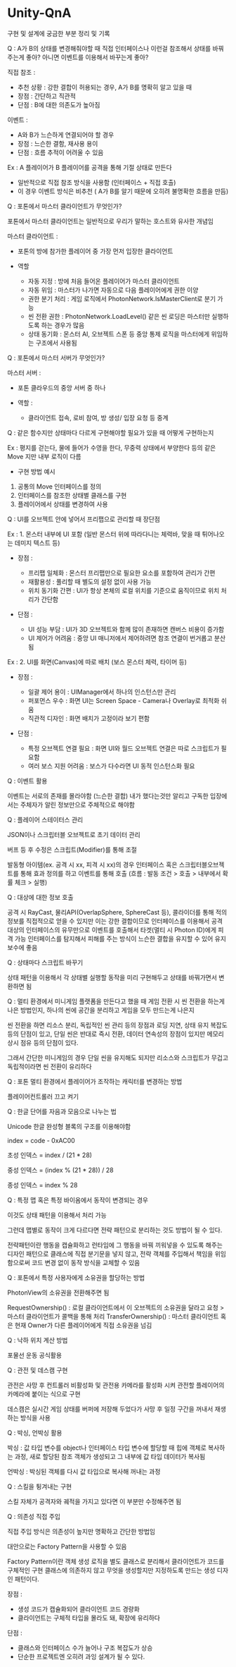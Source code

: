 # Unity-QnA
구현 및 설계에 궁금한 부분 정리 및 기록

Q : A가 B의 상태를 변경해줘야할 때 직접 인터페이스나 이런걸 참조해서 상태를 바꿔주는게 좋아? 아니면 이벤트를 이용해서 바꾸는게 좋아?

직접 참조 :
 - 추천 상황 : 강한 결합이 허용되는 경우, A가 B를 명확히 알고 있을 때
 - 장점 : 간단하고 직관적
 - 단점 : B에 대한 의존도가 높아짐

이벤트 : 
 - A와 B가 느슨하게 연결되어야 할 경우
 - 장점 : 느슨한 결함, 재사용 용이
 - 단점 : 흐름 추적이 어려울 수 있음

Ex : A 플레이어가 B 플레이어를 공격을 통해 기절 상태로 만든다
 - 일반적으로 직접 참조 방식을 사용함 (인터페이스 + 직접 호출)
 - 이 경우 이벤트 방식은 비추천 ( A가 B를 알기 때문에 오히려 불명확한 흐름을 만듬)




Q : 포톤에서 마스터 클라이언트가 무엇인가?
 
포톤에서 마스터 클라이언트는 일반적으로 우리가 말하는 호스트와 유사한 개념임

마스터 클라이언트 : 
 - 포톤의 방에 참가한 플레이어 중 가장 먼저 입장한 클라이언트

 - 역할
    - 자동 지정 : 방에 처음 들어온 플레이어가 마스터 클라이언트
    - 자동 위임 : 마스터가 나가면 자동으로 다음 플레이어에게 권한 이양
    - 권한 분기 처리 : 게임 로직에서 PhotonNetwork.IsMasterClient로 분기 가능
    - 씬 전환 권한 : PhotonNetwork.LoadLevel() 같은 씬 로딩은 마스터만 실행하도록 하는 경우가 많음
    - 상태 동기화 : 몬스터 AI, 오브젝트 스폰 등 중앙 통제 로직을 마스터에게 위임하는 구조에서 사용됨



Q : 포톤에서 마스터 서버가 무엇인가?

마스터 서버 :
 - 포톤 클라우드의 중앙 서버 중 하나

 - 역할 : 
    - 클라이언트 접속, 로비 참여, 방 생성/ 입장 요청 등 중계




Q : 같은 함수지만 상태마다 다르게 구현해야할 필요가 있을 때 어떻게 구현하는지

Ex : 평지를 걷는다, 물에 들어가 수영을 한다, 무중력 상태에서 부양한다 등의 같은 Move 지만 내부 로직이 다름

 - 구현 방법 예시
 1. 공통의 Move 인터페이스를 정의
 2. 인터페이스를 참조한 상태별 클래스를 구현
 3. 플레이어에서 상태를 변경하여 사용



Q : UI를 오브젝트 안에 넣어서 프리팹으로 관리할 때 장단점

Ex : 1. 몬스터 내부에 UI 포함 (일반 몬스터 위에 따라다니는 체력바, 맞을 때 튀어나오는 데미지 텍스트 등)
 - 장점 :
    - 프리팹 일체화 : 몬스터 프리팹만으로 필요한 요소를 포함하여 관리가 간편
    - 재활용성 : 풀리할 때 별도의 설정 없이 사용 가능
    - 위치 동기화 간편 : UI가 항상 본체의 로컬 위치를 기준으로 움직이므로 위치 처리가 간단함

 - 단점 : 
    - UI 성능 부담 : UI가 3D 오브젝트와 함께 많이 존재하면 캔버스 비용이 증가함
    - UI 제어가 어려움 : 중앙 UI 매니저에서 제어하려면 참조 연결이 번거롭고 분산됨


Ex : 2. UI를 화면(Canvas)에 따로 배치 (보스 몬스터 체력, 타이머 등)
 - 장점 :
    -  일괄 제어 용이 : UIManager에서 하나의 인스턴스만 관리
    - 퍼포먼스 우수 : 화면 UI는 Screen Space - Camera나 Overlay로 최적화 쉬움
    - 직관적 디자인 : 화면 배치가 고정이라 보기 편함

 - 단점 : 
    - 특정 오브젝트 연결 필요 : 화면 UI와 월드 오브젝트 연결은 따로 스크립트가 필요함
    - 여러 보스 지원 어려움 : 보스가 다수라면 UI 동적 인스턴스화 필요



Q : 이벤트 활용

이벤트는 서로의 존재를 몰라야함 (느슨한 결합) 내가 했다는것만 알리고
구독한 입장에서는 주체자가 알린 정보만으로 주체적으로 해야함



Q : 플레이어 스테이터스 관리

JSON이나 스크립터블 오브젝트로 초기 데이터 관리

버프 등 후 수정은 스크립트(Modifier)를 통해 조절

발동형 아이템(ex. 공격 시 xx, 피격 시 xx)의 경우 인터페이스 혹은 스크립터블오브젝트를 통해 효과 정의를 하고
이벤트를 통해 호출 (흐름 : 발동 조건 > 호출 > 내부에서 확률 체크 > 실행)



Q : 대상에 대한 정보 호출

공격 시 RayCast, 물리API(OverlapSphere, SphereCast 등), 콜라이더를 통해 적의 정보를 직접적으로 얻을 수 있지만
이는 강한 결합이므로 인터페이스를 이용해서 공격 대상의 인터페이스의 유무만으로 이벤트를 호출해서 타겟(멀티 시 Photon ID)에게 피격 가능 인터페이스를 탐지해서 피해를 주는 방식이 느슨한 결합을 유지할 수 있어 유지보수에 좋음


Q : 상태마다 스크립트 바꾸기

상태 패턴을 이용해서 각 상태별 실행할 동작을 미리 구현해두고 상태를 바꿔가면서 변환하면 됨



Q : 멀티 환경에서 미니게임 플랫폼을 만든다고 했을 때 게임 전환 시 씬 전환을 하는게 나은 방법인지, 하나의 씬에 공간을 분리하고 게임을 모두 만드는게 나은지

씬 전환을 하면 리소스 분리, 독립적인 씬 관리 등의 장점과 로딩 지연, 상태 유지 복잡도 등의 단점이 있고,
단일 씬은 반대로 즉시 전환, 데이터 연속성의 장점이 있지만 메모리 상시 점유 등의 단점이 있다.

그래서 간단한 미니게임의 경우 단일 씬을 유지해도 되지만 리소스와 스크립트가 무겁고 독립적이라면 씬 전환이 유리하다


Q : 포톤 멀티 환경에서 플레이어가 조작하는 캐릭터를 변경하는 방법

플레이어컨트롤러 끄고 켜기



Q : 한글 단어를 자음과 모음으로 나누는 법

Unicode 한글 완성형 블록의 구조를 이용해야함

index = code - 0xAC00

초성 인덱스 = index / (21 * 28)

중성 인덱스 = (index % (21 * 28)) / 28

종성 인덱스 = index % 28



Q : 특정 맵 혹은 특정 바이옴에서 동작이 변경되는 경우

이것도 상태 패턴을 이용해서 처리 가능

그런데 맵별로 동작이 크게 다르다면 전략 패턴으로 분리하는 것도 방법이 될 수 있다.

전략패턴이란 행동을 캡슐화하고 런타임에 그 행동을 바꿔 끼워넣을 수 있도록 해주는 디자인 패턴으로
클래스에 직접 분기문을 넣지 않고, 전략 객체를 주입해서 책임을 위임함으로써 코드 변경 없이 동작 방식을 교체할 수 있음



Q : 포톤에서 특정 사용자에게 소유권을 할당하는 방법

PhotonView의 소유권을 전환해주면 됨

RequestOwnership() : 로컬 클라이언트에서 이 오브젝트의 소유권을 달라고 요청 > 마스터 클라이언트가 콜백을 통해 처리
TransferOwnership() : 마스터 클라이언트 혹은 현재 Owner가 다른 플레이어에게 직접 소유권을 넘김



Q : 낙하 위치 계산 방법

포물선 운동 공식활용



Q : 관전 및 데스캠 구현

관전은 사망 후 컨트롤러 비활성화 및 관전용 카메라를 활성화 시켜 관전할 플레이어의 카메라에 붙이는 식으로 구현

데스캠은 실시간 게임 상태를 버퍼에 저장해 두었다가 사망 후 일정 구간을 꺼내서 재생하는 방식을 사용



Q : 박싱, 언박싱 활용

박싱 : 값 타입 변수를 object나 인터페이스 타입 변수에 할당할 때 힙에 객체로 복사하는 과정, 새로 할당된 참조 객체가 생성되고 그 내부에 값 타입 데이터가 복사됨

언박싱 : 박싱된 객체를 다시 값 타입으로 복사해 꺼내는 과정



Q : 스킬을 튕겨내는 구현

스킬 자체가 공격자와 궤적을 가지고 있다면 이 부분만 수정해주면 됨



Q : 의존성 직접 주입

직접 주입 방식은 의존성이 높지만 명확하고 간단한 방법임

대안으로는 Factory Pattern을 사용할 수 있음

Factory Pattern이란 객체 생성 로직을 별도 클래스로 분리해서 클라이언트가 코드를 구체적인 구현 클래스에 의존하지 않고 무엇을 생성할지만 지정하도록 만드는 생성 디자인 패턴이다.

장점 :
- 생성 코드가 캡슐화되어 클라이언트 코드 경량화
- 클라이언트는 구체적 타입을 몰라도 돼, 확장에 유리하다

단점 : 
 - 클래스와 인터페이스 수가 늘어나 구조 복잡도가 상승
 - 단순한 프로젝트엔 오히려 과잉 설계가 될 수 있다.

















